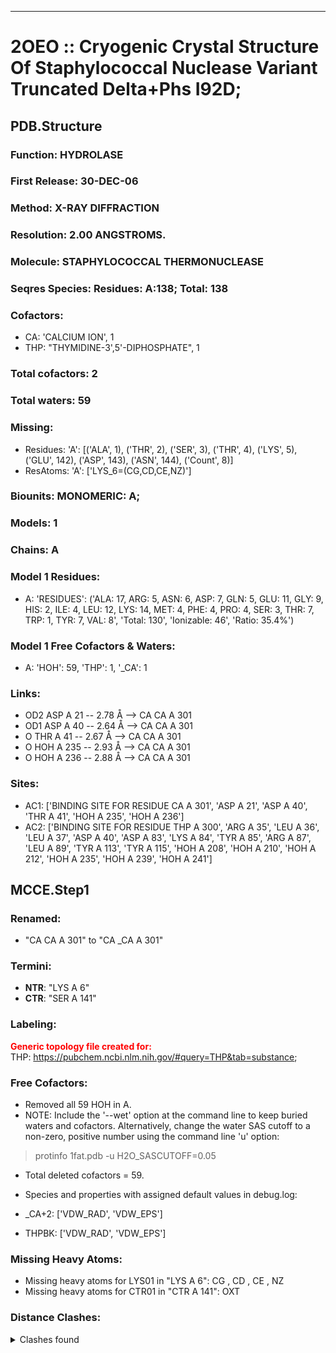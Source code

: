 ---
# 2OEO :: Cryogenic Crystal Structure Of Staphylococcal Nuclease Variant Truncated Delta+Phs I92D;
## PDB.Structure
### Function: HYDROLASE
### First Release: 30-DEC-06
### Method: X-RAY DIFFRACTION
### Resolution: 2.00 ANGSTROMS.
### Molecule: STAPHYLOCOCCAL THERMONUCLEASE
### Seqres Species: Residues: A:138; Total: 138
### Cofactors:
  -  CA:
 'CALCIUM ION', 1
  - THP:
 "THYMIDINE-3',5'-DIPHOSPHATE", 1

### Total cofactors: 2
### Total waters: 59
### Missing:
  - Residues:
 'A': [('ALA', 1), ('THR', 2), ('SER', 3), ('THR', 4), ('LYS', 5), ('GLU', 142), ('ASP', 143), ('ASN', 144),
       ('Count', 8)]
  - ResAtoms:
 'A': ['LYS_6=(CG,CD,CE,NZ)']

### Biounits: MONOMERIC: A;
### Models: 1
### Chains: A
### Model 1 Residues:
  - A:
 'RESIDUES': ('ALA: 17, ARG: 5, ASN: 6, ASP: 7, GLN: 5, GLU: 11, GLY: 9, HIS: 2, ILE: 4, LEU: 12, LYS: 14, MET: 4, PHE: 4, PRO: 4, SER: 3, THR: 7, TRP: 1, TYR: 7, VAL: 8', 'Total: 130', 'Ionizable: 46',
              'Ratio: 35.4%')

### Model 1 Free Cofactors & Waters:
  - A:
 'HOH': 59, 'THP': 1, '_CA': 1

### Links:
  - OD2 ASP A 21 -- 2.78 Å --> CA  CA A 301
  - OD1 ASP A 40 -- 2.64 Å --> CA  CA A 301
  - O  THR A 41 -- 2.67 Å --> CA  CA A 301
  - O  HOH A 235 -- 2.93 Å --> CA  CA A 301
  - O  HOH A 236 -- 2.88 Å --> CA  CA A 301

### Sites:
  - AC1: ['BINDING SITE FOR RESIDUE CA A 301', 'ASP A  21', 'ASP A  40', 'THR A  41', 'HOH A 235', 'HOH A 236']
  - AC2: ['BINDING SITE FOR RESIDUE THP A 300', 'ARG A  35', 'LEU A  36', 'LEU A  37', 'ASP A  40', 'ASP A  83', 'LYS A  84', 'TYR A  85', 'ARG A  87', 'LEU A  89', 'TYR A 113', 'TYR A 115', 'HOH A 208', 'HOH A 210', 'HOH A 212', 'HOH A 235', 'HOH A 239', 'HOH A 241']

## MCCE.Step1
### Renamed:
  - "CA    CA A 301" to "CA   _CA A 301"

### Termini:
 - <strong>NTR</strong>: "LYS A   6"
 - <strong>CTR</strong>: "SER A 141"

### Labeling:
<strong><font color='red'>Generic topology file created for:</font></strong>  
THP: https://pubchem.ncbi.nlm.nih.gov/#query=THP&tab=substance; 

### Free Cofactors:
  - Removed all 59 HOH in A.
  - NOTE: Include the '--wet' option at the command line to keep buried waters and cofactors. Alternatively, change the water SAS cutoff to a non-zero, positive number using the command line 'u' option:
  > protinfo 1fat.pdb -u H2O_SASCUTOFF=0.05
  - Total deleted cofactors = 59.
  - Species and properties with assigned default values in debug.log:

  - _CA+2: ['VDW_RAD', 'VDW_EPS']

  - THPBK: ['VDW_RAD', 'VDW_EPS']


### Missing Heavy Atoms:
  -    Missing heavy atoms for LYS01 in "LYS A   6":   CG ,  CD ,  CE ,  NZ 
  -    Missing heavy atoms for CTR01 in "CTR A 141":   OXT

### Distance Clashes:
<details><summary>Clashes found</summary>

- d= 1.52: " CA  NTR A   6" to " CB  LYS A   6"

</details>

